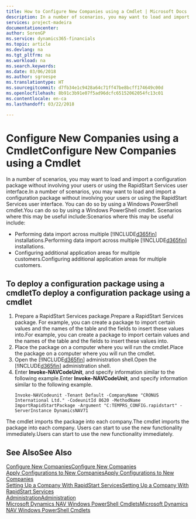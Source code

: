```yaml
---
title: How to Configure New Companies using a Cmdlet | Microsoft Docs
description: In a number of scenarios, you may want to load and import a configuration package without involving your users or using the RapidStart Services user interface. You can do so by using a Windows PowerShell cmdlet.
services: project-madeira
documentationcenter: 
author: SorenGP
ms.service: dynamics365-financials
ms.topic: article
ms.devlang: na
ms.tgt_pltfrm: na
ms.workload: na
ms.search.keywords: 
ms.date: 03/06/2018
ms.author: sgroespe
ms.translationtype: HT
ms.sourcegitcommit: d7fb34e1c9428a64c71ff47be8bcff174649c00d
ms.openlocfilehash: 8b91c3b91e07f5ad96dcfc65152062054fc13c01
ms.contentlocale: en-ca
ms.lasthandoff: 03/22/2018

---
```

# <a name="configure-new-companies-using-a-cmdlet"></a><span data-ttu-id="3ceea-104">Configure New Companies using a Cmdlet</span><span class="sxs-lookup"><span data-stu-id="3ceea-104">Configure New Companies using a Cmdlet</span></span>
<span data-ttu-id="3ceea-105">In a number of scenarios, you may want to load and import a configuration package without involving your users or using the RapidStart Services user interface.</span><span class="sxs-lookup"><span data-stu-id="3ceea-105">In a number of scenarios, you may want to load and import a configuration package without involving your users or using the RapidStart Services user interface.</span></span> <span data-ttu-id="3ceea-106">You can do so by using a Windows PowerShell cmdlet.</span><span class="sxs-lookup"><span data-stu-id="3ceea-106">You can do so by using a Windows PowerShell cmdlet.</span></span> <span data-ttu-id="3ceea-107">Scenarios where this may be useful include:</span><span class="sxs-lookup"><span data-stu-id="3ceea-107">Scenarios where this may be useful include:</span></span>  

- <span data-ttu-id="3ceea-108">Performing data import across multiple [!INCLUDE[d365fin](includes/d365fin_md.md)] installations.</span><span class="sxs-lookup"><span data-stu-id="3ceea-108">Performing data import across multiple [!INCLUDE[d365fin](includes/d365fin_md.md)] installations.</span></span>
- <span data-ttu-id="3ceea-109">Configuring additional application areas for multiple customers.</span><span class="sxs-lookup"><span data-stu-id="3ceea-109">Configuring additional application areas for multiple customers.</span></span>  

## <a name="to-deploy-a-configuration-package-using-a-cmdlet"></a><span data-ttu-id="3ceea-110">To deploy a configuration package using a cmdlet</span><span class="sxs-lookup"><span data-stu-id="3ceea-110">To deploy a configuration package using a cmdlet</span></span>  

1. <span data-ttu-id="3ceea-111">Prepare a RapidStart Services package.</span><span class="sxs-lookup"><span data-stu-id="3ceea-111">Prepare a RapidStart Services package.</span></span> <span data-ttu-id="3ceea-112">For example, you can create a package to import certain values and the names of the table and the fields to insert these values into.</span><span class="sxs-lookup"><span data-stu-id="3ceea-112">For example, you can create a package to import certain values and the names of the table and the fields to insert these values into.</span></span>  
2. <span data-ttu-id="3ceea-113">Place the package on a computer where you will run the cmdlet.</span><span class="sxs-lookup"><span data-stu-id="3ceea-113">Place the package on a computer where you will run the cmdlet.</span></span>  
3. <span data-ttu-id="3ceea-114">Open the [!INCLUDE[d365fin](includes/d365fin_md.md)] administration shell.</span><span class="sxs-lookup"><span data-stu-id="3ceea-114">Open the [!INCLUDE[d365fin](includes/d365fin_md.md)] administration shell.</span></span>  
4. <span data-ttu-id="3ceea-115">Enter **Invoke-NAVCodeUnit**, and specify information similar to the following example.</span><span class="sxs-lookup"><span data-stu-id="3ceea-115">Enter **Invoke-NAVCodeUnit**, and specify information similar to the following example.</span></span>  
    ```  
    Invoke-NAVCodeunit -Tenant Default -CompanyName "CRONUS International Ltd." -CodeunitId 8620 -MethodName ImportRapidStartPackage -Argument "C:TEMPRS_CONFIG.rapidstart" -ServerInstance DynamicsNAV71  

    ```
<span data-ttu-id="3ceea-116">The cmdlet imports the package into each company.</span><span class="sxs-lookup"><span data-stu-id="3ceea-116">The cmdlet imports the package into each company.</span></span> <span data-ttu-id="3ceea-117">Users can start to use the new functionality immediately.</span><span class="sxs-lookup"><span data-stu-id="3ceea-117">Users can start to use the new functionality immediately.</span></span>  

## <a name="see-also"></a><span data-ttu-id="3ceea-118">See Also</span><span class="sxs-lookup"><span data-stu-id="3ceea-118">See Also</span></span>  
[<span data-ttu-id="3ceea-119">Configure New Companies</span><span class="sxs-lookup"><span data-stu-id="3ceea-119">Configure New Companies</span></span>](admin-how-to-configure-new-companies.md)  
[<span data-ttu-id="3ceea-120">Apply Configurations to New Companies</span><span class="sxs-lookup"><span data-stu-id="3ceea-120">Apply Configurations to New Companies</span></span>](admin-apply-configuration-to-new-companies.md)  
[<span data-ttu-id="3ceea-121">Setting Up a Company With RapidStart Services</span><span class="sxs-lookup"><span data-stu-id="3ceea-121">Setting Up a Company With RapidStart Services</span></span>](admin-set-up-a-company-with-rapidstart.md)  
[<span data-ttu-id="3ceea-122">Administration</span><span class="sxs-lookup"><span data-stu-id="3ceea-122">Administration</span></span>](admin-setup-and-administration.md)  
[<span data-ttu-id="3ceea-123">Microsoft Dynamics NAV Windows PowerShell Cmdlets</span><span class="sxs-lookup"><span data-stu-id="3ceea-123">Microsoft Dynamics NAV Windows PowerShell Cmdlets</span></span>](/dynamics-nav/microsoft-dynamics-nav-windows-powershell-cmdlets)

